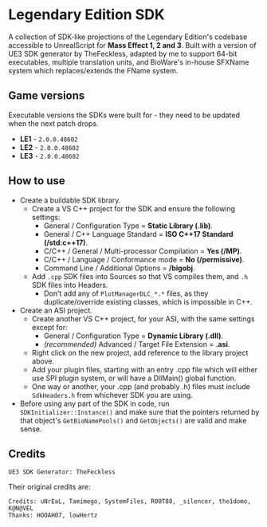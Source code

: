# Legendary Edition SDK

A collection of SDK-like projections of the Legendary Edition's codebase accessible to UnrealScript for **Mass Effect 1, 2 and 3**. Built with a version of UE3 SDK generator by TheFeckless, adapted by me to support 64-bit executables, multiple translation units, and BioWare's in-house SFXName system which replaces/extends the FName system.

## Game versions

Executable versions the SDKs were built for - they need to be updated when the next patch drops.

- **LE1** - `2.0.0.48602`
- **LE2** - `2.0.0.48602`
- **LE3** - `2.0.0.48602`

## How to use

- Create a buildable SDK library.
  - Create a VS C++ project for the SDK and ensure the following settings:
    - General / Configuration Type = **Static Library (.lib)**.
    - General / C++ Language Standard = **ISO C++17 Standard (/std:c++17)**.
    - C/C++ / General / Multi-processor Compilation = **Yes (/MP)**.
    - C/C++ / Language / Conformance mode = **No (/permissive)**.
    - Command Line / Additional Options = **/bigobj**.
  - Add `.cpp` SDK files into Sources so that VS compiles them, and `.h` SDK files into Headers.
    - Don't add any of `PlotManagerDLC_*.*` files, as they duplicate/override existing classes, which is impossible in C++.
- Create an ASI project.
  - Create another VS C++ project, for your ASI, with the same settings except for:
    - General / Configuration Type = **Dynamic Library (.dll)**.
    - *(recommended)* Advanced / Target File Extension = **.asi**.
  - Right click on the new project, add reference to the library project above.
  - Add your plugin files, starting with an entry .cpp file which will either use SPI plugin system, or will have a DllMain() global function.
  - One way or another, your .cpp (and probably .h) files must include `SdkHeaders.h` from whichever SDK you are using.
- Before using any part of the SDK in code, run `SDKInitializer::Instance()` and make sure that the pointers returned by that object's `GetBioNamePools()` and `GetObjects()` are valid and make sense.

## Credits

```
UE3 SDK Generator: TheFeckless
```

Their original credits are:

```
Credits: uNrEaL, Tamimego, SystemFiles, R00T88, _silencer, the1domo, K@N@VEL
Thanks: HOOAH07, lowHertz
```

